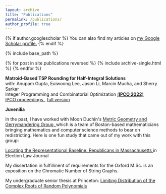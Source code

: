 ```yaml
---
layout: archive
title: "Publications"
permalink: /publications/
author_profile: true
---
```


{% if author.googlescholar %}
  You can also find my articles on <u><a href="{{author.googlescholar}}">my Google Scholar profile</a>.</u>
{% endif %}

{% include base_path %}

{% for post in site.publications reversed %}
  {% include archive-single.html %}
{% endfor %}

**Matroid-Based TSP Rounding for Half-Integral Solutions**  
  with: Anupam Gupta, Euiwoong Lee, Jason Li, Marcin Mucha, and Sherry Sarkar  
  Integer Programming and Combinatorial Optimization <a href="https://www.ipco2022.com/home"> (**IPCO 2022**) </a>  
 <a href="https://link.springer.com/chapter/10.1007/978-3-031-06901-7_23"> IPCO proceedings </a>,  <a href="https://arxiv.org/abs/2111.09290"> full version </a>

  
 **Juvenilia**
 
 In the past, I have worked with Moon Duchin's <a href="https://mggg.org/"> Metric Geometry and Gerrymandering Group, </a> which is a team of Boston-based mathematicians bringing mathematics and computer science methods to bear on redistricting. Here is one fun study that came out of my work with this group: 

<a href="{{ hanewman.github.io }}/_pages/elj.pdf">  Locating the Representational Baseline: Republicans in Massachusetts </a> in Election Law Journal 
 
My dissertation in fulfillment of requirements for the Oxford M.Sc. is an exposition on the Chromatic Number of String Graphs.

My undergraduate senior thesis at Princeton: <a href="http://arks.princeton.edu/ark:/88435/dsp016m311s13g"> Limiting Distribution of the Complex Roots of Random Polynomials  </a> 
 

